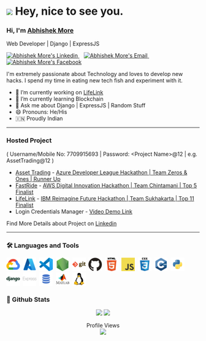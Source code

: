 # <img src="https://emojis.slackmojis.com/emojis/images/1531849430/4246/blob-sunglasses.gif?1531849430" width="30"> Hey, nice to see you.

### Hi, I'm [Abhishek More](https://github.com/AbhishekMore-1)
Web Developer | Django | ExpressJS

<a href="https://www.linkedin.com/in/abhishekmore-/" target="_blank">
  <img height="32" width="32" alt="Abhishek More's Linkedin" src="https://cdn.jsdelivr.net/npm/simple-icons@latest/icons/linkedin.svg" />
</a>
&nbsp;&nbsp;
<a href="mailto:0.abhimore@gmail.com" target="_blank">
  <img height="32" width="32" alt="Abhishek More's Email" src="https://cdn.jsdelivr.net/npm/simple-icons@latest/icons/gmail.svg" />
</a>
&nbsp;&nbsp;
<a href="https://www.facebook.com/people/Abhishek-More/100037651561548/" target="_blank">
  <img height="32" width="32" alt="Abhishek More's Facebook" src="https://cdn.jsdelivr.net/npm/simple-icons@latest/icons/facebook.svg" />
</a>

I'm extremely passionate about Technology and loves to develop new hacks. I spend my time in eating new tech fish and experiment with it.

- 🔭 I’m currently working on [LifeLink](https://lifelink.eu-de.mybluemix.net)
- 🌱 I’m currently learning Blockchain
- 💬 Ask me about Django | ExpressJS | Random Stuff
- 😄 Pronouns: He/His
- 🇮🇳 Proudly Indian

<hr>

### Hosted Project

( Username/Mobile No: 7709915693 | Password: \<Project Name\>@12 | e.g. AssetTrading@12 )

- [Asset Trading](https://assettrading.azurewebsites.net) - [Azure Developer League Hackathon | Team Zeros & Ones | Runner Up](https://www.hackerearth.com/challenges/hackathon/azure-developer-league-hackathon/)
- [FastRide](https://fastride.azurewebsites.net) - [AWS Digital Innovation Hackathon | Team Chintamani | Top 5 Finalist](https://www.hackerearth.com/challenges/hackathon/aws-india-digital-innovation-hackathon/)
- [LifeLink](https://lifelink.eu-de.mybluemix.net/) - [IBM Reimagine Future Hackathon | Team Sukhakarta | Top 11 Finalist](https://www.hackerearth.com/challenges/hackathon/reimaginefuture-hackathon/?utm_source=platform&utm_medium=push&utm_campaign=ReimagineFutureHackathon)
- Login Credentials Manager - [Video Demo Link](https://drive.google.com/file/d/1ih3lDmSuKYymXenrha9ICDivqHvWWCFG/view)

Find More Details about Project on [Linkedin](https://www.linkedin.com/in/abhishekmore-/)

<hr>

### 🛠 Languages and Tools

<img height="35" src="https://raw.githubusercontent.com/github/explore/62b74b4ac11782e90fa7c275d62ad1a2855d403d/topics/google-cloud/google-cloud.png">&nbsp;
<img height="35" src="https://raw.githubusercontent.com/github/explore/eaef8552d8b082ffafe2bfc8a5023d47da904aac/topics/azure/azure.png">&nbsp;
<img height="35" src="https://raw.githubusercontent.com/github/explore/80688e429a7d4ef2fca1e82350fe8e3517d3494d/topics/visual-studio-code/visual-studio-code.png">&nbsp;
<img height="35" src="https://raw.githubusercontent.com/github/explore/80688e429a7d4ef2fca1e82350fe8e3517d3494d/topics/nodejs/nodejs.png">&nbsp;
<img height="35" src="https://raw.githubusercontent.com/github/explore/80688e429a7d4ef2fca1e82350fe8e3517d3494d/topics/git/git.png">&nbsp;
<img height="35" src="https://raw.githubusercontent.com/github/explore/80688e429a7d4ef2fca1e82350fe8e3517d3494d/topics/github-api/github-api.png">&nbsp;
<img height="35" src="https://raw.githubusercontent.com/github/explore/80688e429a7d4ef2fca1e82350fe8e3517d3494d/topics/html/html.png">&nbsp;
<img height="35" src="https://raw.githubusercontent.com/github/explore/80688e429a7d4ef2fca1e82350fe8e3517d3494d/topics/javascript/javascript.png">&nbsp;
<img height="35" src="https://raw.githubusercontent.com/github/explore/80688e429a7d4ef2fca1e82350fe8e3517d3494d/topics/css/css.png">&nbsp;
<img height="35" src="https://raw.githubusercontent.com/github/explore/80688e429a7d4ef2fca1e82350fe8e3517d3494d/topics/cpp/cpp.png">&nbsp;
<img height="35" src="https://raw.githubusercontent.com/github/explore/80688e429a7d4ef2fca1e82350fe8e3517d3494d/topics/python/python.png">&nbsp;
<img height="35" src="https://raw.githubusercontent.com/github/explore/80688e429a7d4ef2fca1e82350fe8e3517d3494d/topics/django/django.png">&nbsp;
<img height="35" src="https://raw.githubusercontent.com/github/explore/80688e429a7d4ef2fca1e82350fe8e3517d3494d/topics/express/express.png">&nbsp;
<img height="35" src="https://raw.githubusercontent.com/github/explore/80688e429a7d4ef2fca1e82350fe8e3517d3494d/topics/sql/sql.png">&nbsp;
<img height="35" src="https://raw.githubusercontent.com/github/explore/80688e429a7d4ef2fca1e82350fe8e3517d3494d/topics/matlab/matlab.png">&nbsp;
<img height="35" src="https://raw.githubusercontent.com/github/explore/80688e429a7d4ef2fca1e82350fe8e3517d3494d/topics/linux/linux.png">&nbsp;

### 🎯 Github Stats

<p align = "center">
  <img src="https://github-readme-stats.vercel.app/api?username=AbhishekMore-1&show_icons=true&theme=bear" width=400>
  <img src="https://github-readme-streak-stats.herokuapp.com?user=AbhishekMore-1&theme=dark&hide_border=true" width=400>
</p>

<p align="center"> 
  Profile Views
  <br>
  <img src="https://profile-counter.glitch.me/AbhishekMore-1/count.svg" />
</p>

